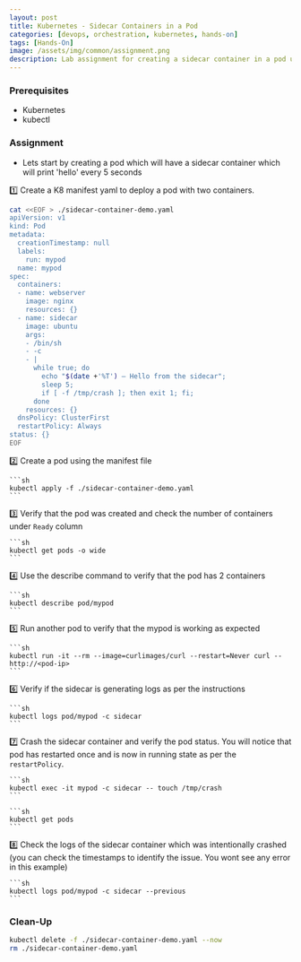 ```yaml
---
layout: post
title: Kubernetes - Sidecar Containers in a Pod
categories: [devops, orchestration, kubernetes, hands-on]
tags: [Hands-On]
image: /assets/img/common/assignment.png
description: Lab assignment for creating a sidecar container in a pod using kubectl
---
```


### Prerequisites

- Kubernetes
- kubectl

### Assignment

- Lets start by creating a pod which will have a sidecar container which will print 'hello' every 5 seconds

1️⃣ Create a K8 manifest yaml to deploy a pod with two containers.

```sh
cat <<EOF > ./sidecar-container-demo.yaml
apiVersion: v1
kind: Pod
metadata:
  creationTimestamp: null
  labels:
    run: mypod
  name: mypod
spec:
  containers:
  - name: webserver
    image: nginx
    resources: {}
  - name: sidecar
    image: ubuntu
    args:
    - /bin/sh
    - -c
    - |
      while true; do
        echo "$(date +'%T') — Hello from the sidecar";
        sleep 5;
        if [ -f /tmp/crash ]; then exit 1; fi;
      done
    resources: {}
  dnsPolicy: ClusterFirst
  restartPolicy: Always
status: {}
EOF
```

2️⃣ Create a pod using the manifest file

    ```sh
    kubectl apply -f ./sidecar-container-demo.yaml
    ```

3️⃣ Verify that the pod was created and check the number of containers under `Ready` column

    ```sh
    kubectl get pods -o wide
    ```

4️⃣ Use the describe command to verify that the pod has 2 containers

    ```sh
    kubectl describe pod/mypod
    ```

5️⃣ Run another pod to verify that the mypod is working as expected

    ```sh
    kubectl run -it --rm --image=curlimages/curl --restart=Never curl -- http://<pod-ip>
    ```
    
6️⃣ Verify if the sidecar is generating logs as per the instructions

    ```sh
    kubectl logs pod/mypod -c sidecar
    ```

7️⃣ Crash the sidecar container and verify the pod status. You will notice that pod has restarted once and is now in running state as per the `restartPolicy`.

    ```sh
    kubectl exec -it mypod -c sidecar -- touch /tmp/crash
    ```

    ```sh
    kubectl get pods
    ```

8️⃣ Check the logs of the sidecar container which was intentionally crashed (you can check the timestamps to identify the issue. You wont see any error in this example)

    ```sh
    kubectl logs pod/mypod -c sidecar --previous
    ```

### Clean-Up

```sh
kubectl delete -f ./sidecar-container-demo.yaml --now
rm ./sidecar-container-demo.yaml
```
